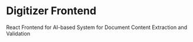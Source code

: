 # Digitizer Frontend
React Frontend for AI-based System for Document Content Extraction and Validation
